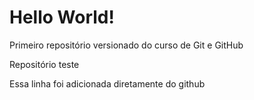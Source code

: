# Hello World!
 Primeiro repositório versionado do curso de Git e GitHub

 Repositório teste

Essa linha foi adicionada diretamente do github
